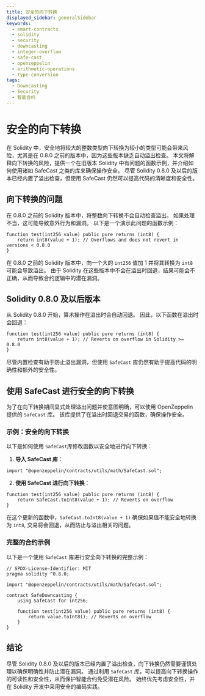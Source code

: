 ```yaml
---
title: 安全的向下转换
displayed_sidebar: generalSidebar
keywords:
  - smart-contracts
  - solidity
  - security
  - downcasting
  - integer-overflow
  - safe-cast
  - openzeppelin
  - arithmetic-operations
  - type-conversion
tags:
  - Downcasting
  - Security
  - 智能合约
---
```


# 安全的向下转换

在 Solidity 中，安全地将较大的整数类型向下转换为较小的类型可能会带来风险，尤其是在 0.8.0 之前的版本中，因为这些版本缺乏自动溢出检查。 本文将解释向下转换的风险，提供一个在旧版本 Solidity 中有问题的函数示例，并介绍如何使用诸如 SafeCast 之类的库来确保操作安全。 尽管 Solidity 0.8.0 及以后的版本已经内置了溢出检查，但使用 SafeCast 仍然可以提高代码的清晰度和安全性。

## 向下转换的问题

在 0.8.0 之前的 Solidity 版本中，将整数向下转换不会自动检查溢出。 如果处理不当，这可能导致意外行为和漏洞。 以下是一个演示此问题的函数示例：

```solidity
function test(int256 value) public pure returns (int8) {
    return int8(value + 1); // Overflows and does not revert in versions < 0.8.0
}
```

在 0.8.0 之前的 Solidity 版本中，向一个大的 `int256` 值加 1 并将其转换为 `int8`  可能会导致溢出。 由于 Solidity 在这些版本中不会在溢出时回退，结果可能会不正确，从而导致合约逻辑中的潜在漏洞。

## Solidity 0.8.0 及以后版本

从 Solidity 0.8.0 开始，算术操作在溢出时会自动回退。 因此，以下函数在溢出时会回退：

```solidity
function test(int256 value) public pure returns (int8) {
    return int8(value + 1); // Reverts on overflow in Solidity >= 0.8.0
}
```

尽管内置检查有助于防止溢出漏洞，但使用 `SafeCast` 库仍然有助于提高代码的明确性和额外的安全性。

## 使用 SafeCast 进行安全的向下转换

为了在向下转换期间显式处理溢出问题并使意图明确，可以使用 OpenZeppelin 提供的 `SafeCast` 库。 该库提供了在溢出时回退交易的函数，确保操作安全。

### 示例：安全的向下转换

以下是如何使用 `SafeCast`库修改函数以安全地进行向下转换：

1. **导入 SafeCast 库**：

  ```solidity
  import "@openzeppelin/contracts/utils/math/SafeCast.sol";
  ```

2. **使用 SafeCast 进行向下转换**：
  ```solidity
  function test(int256 value) public pure returns (int8) {
      return SafeCast.toInt8(value + 1); // Reverts on overflow
  }
  ```

在这个更新的函数中，`SafeCast.toInt8(value + 1)` 确保如果值不能安全地转换为 `int8`, 交易将会回退，从而防止与溢出相关的问题。

### 完整的合约示例

以下是一个使用 `SafeCast` 库进行安全向下转换的完整示例：

```solidity
// SPDX-License-Identifier: MIT
pragma solidity ^0.8.0;

import "@openzeppelin/contracts/utils/math/SafeCast.sol";

contract SafeDowncasting {
    using SafeCast for int256;

    function test(int256 value) public pure returns (int8) {
        return value.toInt8(); // Reverts on overflow
    }
}
```

## 结论

尽管 Solidity 0.8.0 及以后的版本已经内置了溢出检查，向下转换仍然需要谨慎处理以确保明确性并防止潜在漏洞。 通过利用 `SafeCast` 库，可以提高向下转换操作的可读性和安全性，从而保护智能合约免受潜在风险。 始终优先考虑安全性，并在 Solidity 开发中采用安全的编码实践。
